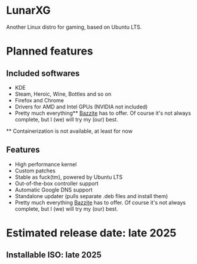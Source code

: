 # LunarXG
Another Linux distro for gaming, based on Ubuntu LTS.

# Planned features
## Included softwares
- KDE
- Steam, Heroic, Wine, Bottles and so on
- Firefox and Chrome
- Drivers for AMD and Intel GPUs (NVIDIA not included)
- Pretty much everything** [Bazzite](https://github.com/ublue-os/bazzite) has to offer. Of course it's not always complete, but I (we) will try my (our) best.

** Containerization is not available, at least for now

## Features
- High performance kernel
- Custom patches
- Stable as fuck(tm), powered by Ubuntu LTS
- Out-of-the-box controller support
- Automatic Google DNS support
- Standalone updater (pulls separate .deb files and install them)
- Pretty much everything [Bazzite](https://github.com/ublue-os/bazzite) has to offer. Of course it's not always complete, but I (we) will try my (our) best.

# Estimated release date: late 2025
## Installable ISO: late 2025
